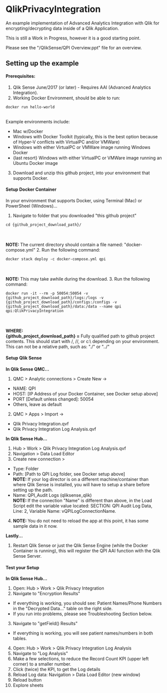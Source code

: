 # QlikPrivacyIntegration
An example implementation of Advanced Analytics Integration with Qlik for encrypting/decrypting data inside of a Qlik Application.

This is still a Work in Progress, however it is a good starting point.

Please see the "/QlikSense/QPI Overview.ppt" file for an overview.

## Setting up the example
#### Prerequisites:
1. Qlik Sense June/2017 (or later) - Requires AAI (Advanced Analytics Integration).
2. Working Docker Environment, should be able to run:<br>
  ```
  docker run hello-world
  ```
  <br>Example environments include:
  * Mac w/Docker
  * Windows with Docker Toolkit (typically, this is the best option because of Hyper-V conflicts with VirtualPC and/or VMWare)
  * Windows with either VirtualPC or VMWare image running Windows Docker
  * {last resort} Windows with either VirtualPC or VMWare image running an Ubuntu Docker image
3. Download and unzip this github project, into your environment that supports Docker.

#### Setup Docker Container
In your environment that supports Docker, using Terminal (Mac) or PowerSheel (Windows)...
1. Navigate to folder that you downloaded "this github project"<br>
  ```
  cd {github_project_download_path}/
  ```
  <br><br><b>NOTE: </b>The current directory should contain a file named: "docker-compose.yml"
2. Run the following command:<br>
  ```
  docker stack deploy -c docker-compose.yml qpi
  ```
  <br><br><b>NOTE: </b>This may take awhile during the download.
3. Run the following command:<br>
  ```
  docker run -it --rm -p 50054:50054 -v {github_project_download_path}/logs:/logs -v {github_project_download_path}/configs:/configs -v {github_project_download_path}/data:/data --name qpi qpi:QlikPrivacyIntegration
  ```
  <br><br><b>WHERE:<br>{github_project_download_path} =</b> Fully qualified path to github project contents. This should start with /, //, or c:\ depending on your environment. This can not be a relative path, such as: "./" or "../"

#### Setup Qlik Sense
<b>In Qlik Sense QMC...</b>
1. QMC > Analytic connections > Create New ->
  * NAME: QPI
  * HOST: [IP Address of your Docker Container, see Docker setup above]
  * PORT [Default unless changed]: 50054
  * Others, leave as default
2. QMC > Apps > Import ->
  * Qlik Privacy Integration.qvf
  * Qlik Privacy Integration Log Analysis.qvf

<b>In Qlik Sense Hub...</b>
1. Hub > Work > Qlik Privacy Integration Log Analysis.qvf
2. Navigation > Data Load Editor
3. Create new connection >
  * Type: Folder
  * Path: [Path to QPI Log folder, see Docker setup above]<br><b>NOTE: </b>If your log director is on a different machine/container than where Qlik Sense is installed, you will have to setup a share before setting up the path.
  * Name: QPI_Audit Logs (qliksense_qlik)<br><b>NOTE: </b>If the connection "Name" is different than above, in the Load Script edit the variable value located: SECTION: QPI Audit Log Data, Line: 2, Variable Name: vQPILogConnectionName.
4. <b>NOTE: </b>You do not need to reload the app at this point, it has some sample data in it now.

<b>Lastly...</b>
1. Restart Qlik Sense or just the Qlik Sense Engine (while the Docker Container is running), this will register the QPI AAI function with the Qlik Sense Server.   

#### Test your Setup
<b>In Qlik Sense Hub...</b>
1. Open: Hub > Work > Qlik Privacy Integration
2. Navigate to "Encryption Results"
  * If everything is working, you should see: Patient Names/Phone Numbers in the "Decrypted Data..." table on the right side.
  * If you run into problems, please see Troubleshooting Section below.
3. Navigate to "getField() Results"
  * If everything is working, you will see patient names/numbers in both tables.
4. Open: Hub > Work > Qlik Privacy Integration Log Analysis
5. Navigate to "Log Analysis"
6. Make a few selections, to reduce the Record Count KPI (upper left corner) to a smaller number.
7. Click (twice) the KPI, to get the Log details
8. Reload Log data: Navigation > Data Load Editor (new window)
9. Reload button
10. Explore sheets
